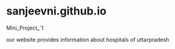 # sanjeevni.github.io
 Mini_Project_`1
 
 our website provides information about hospitals of uttarpradesh
